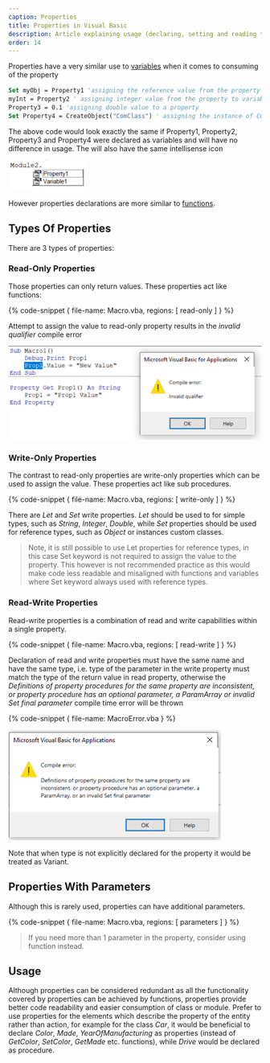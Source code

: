 ```yaml
---
caption: Properties
title: Properties in Visual Basic
description: Article explaining usage (declaring, setting and reading the values) of properties in Visual Basic. Difference between properties and variables
order: 14
---
```

Properties have a very similar use to [variables](/visual-basic/variables/declaration/) when it comes to consuming of the property

~~~ vb jagged
Set myObj = Property1 'assigning the reference value from the property to the variable
myInt = Property2 ' assigning integer value from the property to variable
Property3 = 0.1 'assigning double value to a property
Set Property4 = CreateObject("ComClass") ' assigning the instance of COM class to property
~~~

The above code would look exactly the same if Property1, Property2, Property3 and Property4 were declared as variables and will have no difference in usage. The will also have the same intellisense icon

![Intellisense for property and variable](property-intellisense.png)

However properties declarations are more similar to [functions](/visual-basic/functions/).

## Types Of Properties

There are 3 types of properties:

### Read-Only Properties

Those properties can only return values. These properties act like functions:

{% code-snippet { file-name: Macro.vba, regions: [ read-only ] } %}

Attempt to assign the value to read-only property results in the *invalid qualifier* compile error

![Invalid qualifier error when trying to set the value to read-only property](invalid-qualifier-error.png)

### Write-Only Properties

The contrast to read-only properties are write-only properties which can be used to assign the value. These properties act like sub procedures.

{% code-snippet { file-name: Macro.vba, regions: [ write-only ] } %}

There are *Let* and *Set* write properties. *Let* should be used to for simple types, such as *String*, *Integer*, *Double*, while *Set* properties should be used for reference types, such as *Object* or instances custom classes.

> Note, it is still possible to use Let properties for reference types, in this case Set keyword is not required to assign the value to the property. This however is not recommended practice as this would make code less readable and misaligned with functions and variables where Set keyword always used with reference types.

### Read-Write Properties

Read-write properties is a combination of read and write capabilities within a single property.

{% code-snippet { file-name: Macro.vba, regions: [ read-write ] } %}

Declaration of read and write properties must have the same name and have the same type, i.e. type of the parameter in the write property must match the type of the return value in read property, otherwise the *Definitions of property procedures for the same property are inconsistent, or property procedure has an optional parameter, a ParamArray or invalid Set final parameter* compile time error will be thrown

{% code-snippet { file-name: MacroError.vba } %}

![Inconsistent property error](inconsistent-property-error.png)

Note that when type is not explicitly declared for the property it would be treated as Variant.

## Properties With Parameters

Although this is rarely used, properties can have additional parameters.

{% code-snippet { file-name: Macro.vba, regions: [ parameters ] } %}

> If you need more than 1 parameter in the property, consider using function instead.

## Usage

Although properties can be considered redundant as all the functionality covered by properties can be achieved by functions, properties provide better code readability and easier consumption of class or module. Prefer to use properties for the elements which describe the property of the entity rather than action, for example for the class *Car*, it would be beneficial to declare *Color*, *Made*, *YearOfManufacturing* as properties (instead of *GetColor*, *SetColor*, *GetMade* etc. functions), while *Drive* would be declared as procedure.